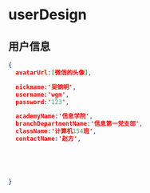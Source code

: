 # userDesign

## 用户信息

```json
{
  avatarUrl:[微信的头像],

  nickname:'吴钢明',
  username:'wgm',
  password:'123',

  academyName:'信息学院',
  branchDepartmentName:'信息第一党支部',
  className:'计算机154班',
  contactName:'赵方',

  



}
```